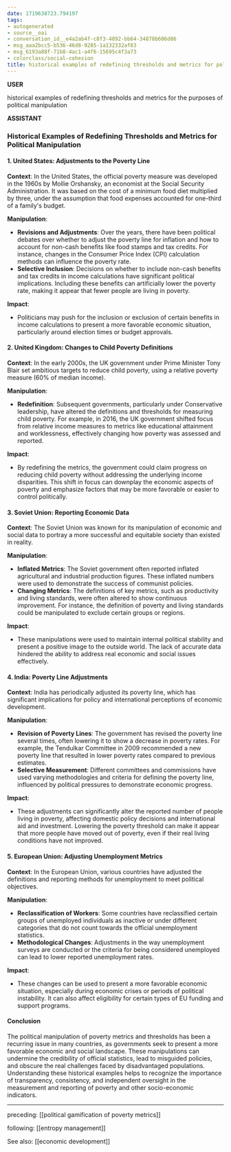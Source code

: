 ```yaml
---
date: 1719638723.794197
tags:
- autogenerated
- source__oai
- conversation_id__e4a2ab4f-c8f3-4892-bb64-34878b606d86
- msg_aaa2bcc5-b536-46d8-9285-1a132332af83
- msg_6193a88f-71b8-4ac1-a4f6-15695c4f3a73
- colorclass/social-cohesion
title: historical examples of redefining thresholds and metrics for political manipulation
---
```


**USER**

historical examples of redefining thresholds and metrics for the purposes of political manipulation


**ASSISTANT**

### Historical Examples of Redefining Thresholds and Metrics for Political Manipulation

#### 1. United States: Adjustments to the Poverty Line

**Context**: In the United States, the official poverty measure was developed in the 1960s by Mollie Orshansky, an economist at the Social Security Administration. It was based on the cost of a minimum food diet multiplied by three, under the assumption that food expenses accounted for one-third of a family's budget.

**Manipulation**:
- **Revisions and Adjustments**: Over the years, there have been political debates over whether to adjust the poverty line for inflation and how to account for non-cash benefits like food stamps and tax credits. For instance, changes in the Consumer Price Index (CPI) calculation methods can influence the poverty rate.
- **Selective Inclusion**: Decisions on whether to include non-cash benefits and tax credits in income calculations have significant political implications. Including these benefits can artificially lower the poverty rate, making it appear that fewer people are living in poverty.

**Impact**:
- Politicians may push for the inclusion or exclusion of certain benefits in income calculations to present a more favorable economic situation, particularly around election times or budget approvals.

#### 2. United Kingdom: Changes to Child Poverty Definitions

**Context**: In the early 2000s, the UK government under Prime Minister Tony Blair set ambitious targets to reduce child poverty, using a relative poverty measure (60% of median income).

**Manipulation**:
- **Redefinition**: Subsequent governments, particularly under Conservative leadership, have altered the definitions and thresholds for measuring child poverty. For example, in 2016, the UK government shifted focus from relative income measures to metrics like educational attainment and worklessness, effectively changing how poverty was assessed and reported.

**Impact**:
- By redefining the metrics, the government could claim progress on reducing child poverty without addressing the underlying income disparities. This shift in focus can downplay the economic aspects of poverty and emphasize factors that may be more favorable or easier to control politically.

#### 3. Soviet Union: Reporting Economic Data

**Context**: The Soviet Union was known for its manipulation of economic and social data to portray a more successful and equitable society than existed in reality.

**Manipulation**:
- **Inflated Metrics**: The Soviet government often reported inflated agricultural and industrial production figures. These inflated numbers were used to demonstrate the success of communist policies.
- **Changing Metrics**: The definitions of key metrics, such as productivity and living standards, were often altered to show continuous improvement. For instance, the definition of poverty and living standards could be manipulated to exclude certain groups or regions.

**Impact**:
- These manipulations were used to maintain internal political stability and present a positive image to the outside world. The lack of accurate data hindered the ability to address real economic and social issues effectively.

#### 4. India: Poverty Line Adjustments

**Context**: India has periodically adjusted its poverty line, which has significant implications for policy and international perceptions of economic development.

**Manipulation**:
- **Revision of Poverty Lines**: The government has revised the poverty line several times, often lowering it to show a decrease in poverty rates. For example, the Tendulkar Committee in 2009 recommended a new poverty line that resulted in lower poverty rates compared to previous estimates.
- **Selective Measurement**: Different committees and commissions have used varying methodologies and criteria for defining the poverty line, influenced by political pressures to demonstrate economic progress.

**Impact**:
- These adjustments can significantly alter the reported number of people living in poverty, affecting domestic policy decisions and international aid and investment. Lowering the poverty threshold can make it appear that more people have moved out of poverty, even if their real living conditions have not improved.

#### 5. European Union: Adjusting Unemployment Metrics

**Context**: In the European Union, various countries have adjusted the definitions and reporting methods for unemployment to meet political objectives.

**Manipulation**:
- **Reclassification of Workers**: Some countries have reclassified certain groups of unemployed individuals as inactive or under different categories that do not count towards the official unemployment statistics.
- **Methodological Changes**: Adjustments in the way unemployment surveys are conducted or the criteria for being considered unemployed can lead to lower reported unemployment rates.

**Impact**:
- These changes can be used to present a more favorable economic situation, especially during economic crises or periods of political instability. It can also affect eligibility for certain types of EU funding and support programs.

#### Conclusion

The political manipulation of poverty metrics and thresholds has been a recurring issue in many countries, as governments seek to present a more favorable economic and social landscape. These manipulations can undermine the credibility of official statistics, lead to misguided policies, and obscure the real challenges faced by disadvantaged populations. Understanding these historical examples helps to recognize the importance of transparency, consistency, and independent oversight in the measurement and reporting of poverty and other socio-economic indicators.


---

preceding: [[political gamification of poverty metrics]]  


following: [[entropy management]]

See also: [[economic development]]